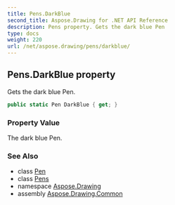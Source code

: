 ```yaml
---
title: Pens.DarkBlue
second_title: Aspose.Drawing for .NET API Reference
description: Pens property. Gets the dark blue Pen
type: docs
weight: 220
url: /net/aspose.drawing/pens/darkblue/
---
```

## Pens.DarkBlue property

Gets the dark blue Pen.

```csharp
public static Pen DarkBlue { get; }
```

### Property Value

The dark blue Pen.

### See Also

* class [Pen](../../pen/)
* class [Pens](../)
* namespace [Aspose.Drawing](../../pens/)
* assembly [Aspose.Drawing.Common](../../../)


